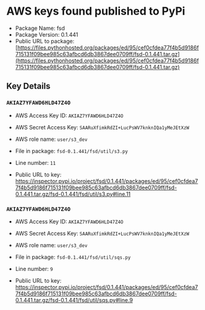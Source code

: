 # AWS keys found published to PyPi

* Package Name: fsd
* Package Version: 0.1.441
* Public URL to package: [https://files.pythonhosted.org/packages/ed/95/cef0cfdea77f4b5d9186f715131f09bee985c63afbcd6db3867dee0709ff/fsd-0.1.441.tar.gz](https://files.pythonhosted.org/packages/ed/95/cef0cfdea77f4b5d9186f715131f09bee985c63afbcd6db3867dee0709ff/fsd-0.1.441.tar.gz)

## Key Details

### `AKIAZ7YFAWD6HLD47Z4O`

* AWS Access Key ID: `AKIAZ7YFAWD6HLD47Z4O`
* AWS Secret Access Key: `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` 
* AWS role name: `user/s3_dev`
* File in package: `fsd-0.1.441/fsd/util/s3.py`
* Line number: `11`

* Public URL to key: https://inspector.pypi.io/project/fsd/0.1.441/packages/ed/95/cef0cfdea77f4b5d9186f715131f09bee985c63afbcd6db3867dee0709ff/fsd-0.1.441.tar.gz/fsd-0.1.441/fsd/util/s3.py#line.11



### `AKIAZ7YFAWD6HLD47Z4O`

* AWS Access Key ID: `AKIAZ7YFAWD6HLD47Z4O`
* AWS Secret Access Key: `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` 
* AWS role name: `user/s3_dev`
* File in package: `fsd-0.1.441/fsd/util/sqs.py`
* Line number: `9`

* Public URL to key: https://inspector.pypi.io/project/fsd/0.1.441/packages/ed/95/cef0cfdea77f4b5d9186f715131f09bee985c63afbcd6db3867dee0709ff/fsd-0.1.441.tar.gz/fsd-0.1.441/fsd/util/sqs.py#line.9


